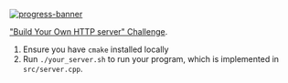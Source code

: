 [![progress-banner](https://backend.codecrafters.io/progress/http-server/f5495619-82a2-4887-ab6b-22c224fe6c2a)](https://app.codecrafters.io/users/codecrafters-bot?r=2qF)

["Build Your Own HTTP server" Challenge](https://app.codecrafters.io/courses/http-server/overview).

1. Ensure you have `cmake` installed locally
2. Run `./your_server.sh` to run your program, which is implemented in
   `src/server.cpp`.
